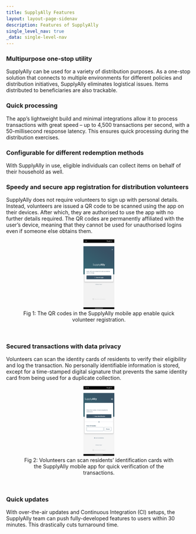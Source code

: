 ```yaml
---
title: SupplyAlly Features
layout: layout-page-sidenav
description: Features of SupplyAlly
single_level_nav: true
_data: single-level-nav
---
```


### Multipurpose one-stop utility

SupplyAlly can be used for a variety of distribution purposes. As a one-stop solution that connects to multiple environments for different policies and distribution initiatives, SupplyAlly eliminates logistical issues. Items distributed to beneficiaries are also trackable.

### Quick processing

The app’s lightweight build and minimal integrations allow it to process transactions with great speed – up to 4,500 transactions per second, with a 50-millisecond response latency. This ensures quick processing during the distribution exercises.

### Configurable for different redemption methods

With SupplyAlly in use, eligible individuals can collect items on behalf of their household as well. 

### Speedy and secure app registration for distribution volunteers

SupplyAlly does not require volunteers to sign up with personal details. Instead, volunteers are issued a QR code to be scanned using the app on their devices. After which, they are authorised to use the app with no further details required. The QR codes are permanently affiliated with the user’s device, meaning that they cannot be used for unauthorised logins even if someone else obtains them.

<figure style="text-align: center">
      <img src="/assets/img/SupplyAlly-volunteer-reg.png" width="20%" height="20%" />
	      <figcaption>Fig 1: The QR codes in the SupplyAlly mobile app enable quick volunteer registration.</figcaption>
    </figure><br />

### Secured transactions with data privacy

Volunteers can scan the identity cards of residents to verify their eligibility and log the transaction. No personally identifiable information is stored, except for a time-stamped digital signature that prevents the same identity card from being used for a duplicate collection.

<figure style="text-align: center">
      <img src="/assets/img/SupplyAlly-reg-recipients.png" width="20%" height="20%" />
	      <figcaption>Fig 2: Volunteers can scan residents’ identification cards with the SupplyAlly mobile app for quick verification of the transactions.</figcaption>
    </figure><br />

### Quick updates

With over-the-air updates and Continuous Integration (CI) setups, the SupplyAlly team can push fully-developed features to users within 30 minutes. This drastically cuts turnaround time.

